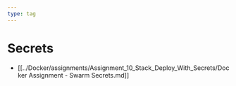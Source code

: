 ```yaml
---
type: tag
---
```

# Secrets

- [[../Docker/assignments/Assignment_10_Stack_Deploy_With_Secrets/Docker Assignment - Swarm Secrets.md]]
